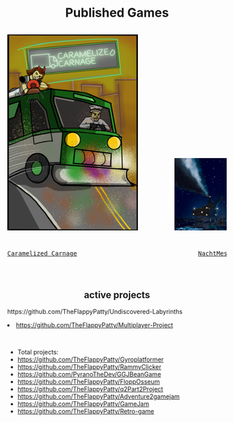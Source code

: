 <!DOCTYPE html>
<link rel="stylesheet" href="styles.css">

<h1 style="text-align:center";>Published Games</h1>

 <pre><p style="text-align:center";><img src="DgN2Qi.png" width="300"/>          <img src="0C+4eS.png" width="300"/></p></pre>
<pre><p style="text-align:center";><a href="https://aieseattle.itch.io/western-robots-associated";>Caramelized Carnage</a>                                 <a href="https://aieseattle.itch.io/squid";>NachtMesser</a></p></pre>

<br>

<h2 style="text-align:center";>active projects</h2>
<p style="text-align:center>

-  https://github.com/TheFlappyPatty/Undiscovered-Labyrinths
-  https://github.com/TheFlappyPatty/Multiplayer-Project

</p>
  
<br>

-  Total projects:
-  https://github.com/TheFlappyPatty/Gyroplatformer
-  https://github.com/TheFlappyPatty/RammyClicker
-  https://github.com/PyranoTheDev/GGJBeanGame
-  https://github.com/TheFlappyPatty/FloppOsseum
-  https://github.com/TheFlappyPatty/q2Part2Project
-  https://github.com/TheFlappyPatty/Adventure2gamejam
-  https://github.com/TheFlappyPatty/GameJam
-  https://github.com/TheFlappyPatty/Retro-game






